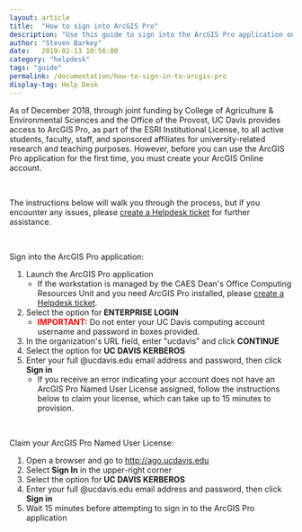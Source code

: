 ```yaml
---
layout: article
title:  "How to sign into ArcGIS Pro"
description: "Use this guide to sign into the ArcGIS Pro application on a workstaiton."
author: "Steven Barkey"
date:   2019-02-13 10:56:00
category: "helpdesk"
tags: "guide"
permalink: /documentation/how-to-sign-in-to-arcgis-pro
display-tag: Help Desk
---
```


<p>As of December 2018, through joint funding by College of Agriculture & Environmental Sciences and the Office of the Provost, UC Davis provides access to ArcGIS Pro, as part of the ESRI Institutional License, to all active students, faculty, staff, and sponsored affiliates for university-related research and teaching purposes.  However, before you can use the ArcGIS Pro application for the first time, you must create your ArcGIS Online account.</p>
<br />
<p>The instructions below will walk you through the process, but if you encounter any issues, please <a class="external-link" href="https://computing.caes.ucdavis.edu/documentation/help-desk-ticket" target="_parent">create a Helpdesk ticket</a> for further assistance.</p>
<br />
<p>Sign into the ArcGIS Pro application:</p>
<ol style="PADDING-LEFT: 30px">
  <li>Launch the ArcGIS Pro application
    <ul style="PADDING-LEFT: 20px">
      <li>If the workstation is managed by the CAES Dean's Office Computing Resources Unit and you need ArcGIS Pro installed, please <a class="external-link" href="https://computing.caes.ucdavis.edu/documentation/help-desk-ticket" target="_parent">create a Helpdesk ticket</a>.</li>
    </ul>
  </li>
  <li>Select the option for <b>ENTERPRISE LOGIN</b>
    <ul style="PADDING-LEFT: 20px">
      <li><font style="color:red"><b>IMPORTANT:</b></font> Do not enter your UC Davis computing account username and password in boxes provided.</li>
    </ul>
  </li>
  <li>In the organization's URL field, enter "ucdavis" and click <b>CONTINUE</b></li>
  <li>Select the option for <b>UC DAVIS KERBEROS</b></li>
  <li>Enter your full @ucdavis.edu email address and password, then click <b>Sign in</b>
    <ul style="PADDING-LEFT: 20px">
      <li>If you receive an error indicating your account does not have an ArcGIS Pro Named User License assigned, follow the instructions below to claim your license, which can take up to 15 minutes to provision.</li>
    </ul>
  </li>
</ol>
<br />
<p>Claim your ArcGIS Pro Named User License:</p>
<ol style="PADDING-LEFT: 30px">
  <li>Open a browser and go to <a class="external-link" href="http://ago.ucdavis.edu" target="_blank">http://ago.ucdavis.edu</a></li>
  <li>Select <b>Sign In</b> in the upper-right corner</li>
  <li>Select the option for <b>UC DAVIS KERBEROS</b></li>
  <li>Enter your full @ucdavis.edu email address and password, then click <b>Sign in</b></li>
  <li>Wait 15 minutes before attempting to sign in to the ArcGIS Pro application</li>
</ol>
